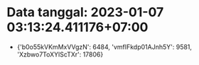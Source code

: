 # Data tanggal: 2023-01-07 03:13:24.411176+07:00

* {'b0o55kVKmMxVVgzN': 6484, 'vmfIFkdp01AJnh5Y': 9581, 'Xzbwo7ToXYlScTXr': 17806}
